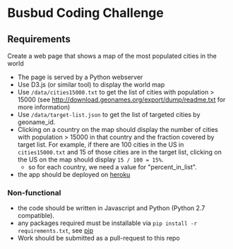# Busbud Coding Challenge

## Requirements
Create a web page that shows a map of the most populated cities in the world

- The page is served by a Python webserver
- Use D3.js (or similar tool) to display the world map
- Use `/data/cities15000.txt` to get the list of cities with population > 15000 (see http://download.geonames.org/export/dump/readme.txt for more information)
- Use `/data/target-list.json` to get the list of targeted cities by geoname_id.
- Clicking on a country on the map should display the number of cities with population > 15000 in that country and the fraction covered by target list.  For example, if there are 100 cities in the US in `cities15000.txt` and 15 of those cities are in the target list, clicking on the US on the map should display `15 / 100 = 15%`.
    - so for each country, we need a value for "percent_in_list". 
- the app should be deployed on [heroku](https://devcenter.heroku.com/categories/python)


### Non-functional

* the code should be written in Javascript and Python (Python 2.7 compatible).
* any packages required must be installable via `pip install -r requirements.txt`, see [pip](http://www.pip-installer.org/en/latest/)
* Work should be submitted as a pull-request to this repo
